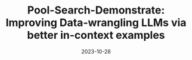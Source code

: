 ---
title: 'Pool-Search-Demonstrate: Improving Data-wrangling LLMs via better in-context examples'
excerpt: 'Changho Shin\*, **Joon Suk Huh**\*, Elina Choi, *NeurIPS 2023 2nd TRL Workshop*. [[PDF](https://openreview.net/pdf?id=6Kb3pE9nWQ)]'
collection: publications
date: 2023-10-28
---